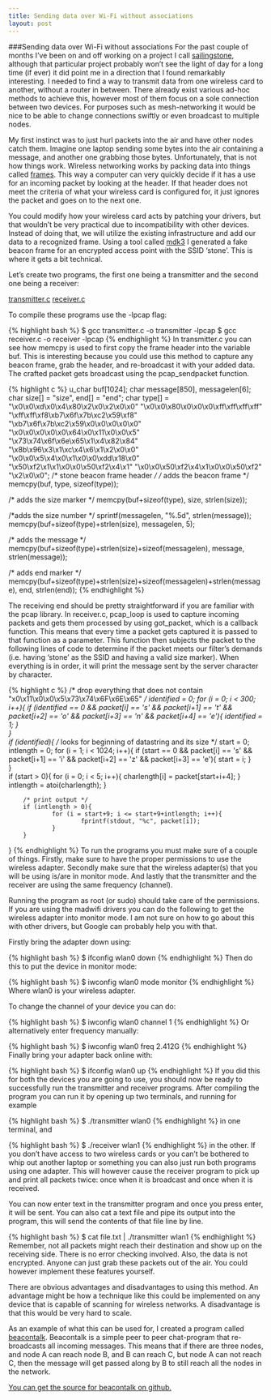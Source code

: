 ```yaml
---
title: Sending data over Wi-Fi without associations
layout: post
---
```

###Sending data over Wi-Fi without associations
For the past couple of months I’ve been on and off working on a project I call [sailingstone](http://i.imgur.com/YFyPY.png), although that particular project probably won’t see the light of day for a long time (if ever) it did point me in a direction that I found remarkably interesting. I needed to find a way to transmit data from one wireless card to another, without a router in between. There already exist various ad-hoc methods to achieve this, however most of them focus on a sole connection between two devices. For purposes such as mesh-networking it would be nice to be able to change connections swiftly or even broadcast to multiple nodes.

My first instinct was to just hurl packets into the air and have other nodes catch them. Imagine one laptop sending some bytes into the air containing a message, and another one grabbing those bytes. Unfortunately, that is not how things work. Wireless networking works by packing data into things called [frames](http://en.wikipedia.org/wiki/IEEE_802.11#Frames). This way a computer can very quickly decide if it has a use for an incoming packet by looking at the header. If that header does not meet the criteria of what your wireless card is configured for, it just ignores the packet and goes on to the next one.

You could modify how your wireless card acts by patching your drivers, but that wouldn’t be very practical due to incompatibility with other devices. Instead of doing that, we will utilize the existing infrastructure and add our data to a recognized frame. Using a tool called [mdk3](http://homepages.tu-darmstadt.de/~p_larbig/wlan/#mdk3) I generated a fake beacon frame for an encrypted access point with the SSID ‘stone’. This is where it gets a bit technical.

Let’s create two programs, the first one being a transmitter and the second one being a receiver:  

[transmitter.c](https://github.com/vdloo/Beacontalk/blob/master/extra/transmitter.c)
[receiver.c](https://github.com/vdloo/Beacontalk/blob/master/extra/receiver.c)

To compile these programs use the -lpcap flag:

{% highlight bash %}
$ gcc transmitter.c -o transmitter -lpcap
$ gcc receiver.c -o receiver -lpcap
{% endhighlight %}
In transmitter.c you can see how memcpy is used to first copy the frame header into the variable buf. This is interesting because you could use this method to capture any beacon frame, grab the header, and re-broadcast it with your added data. The crafted packet gets broadcast using the pcap_sendpacket function. 

{% highlight c %}
u_char buf[1024];
char message[850], messagelen[6];
char size[] = "size", end[] = "end";
char type[] = 	"\x0\x0\xd\x0\x4\x80\x2\x0\x2\x0\x0"
		"\x0\x0\x80\x0\x0\x0\xff\xff\xff\xff"
		"\xff\xff\xf8\xb7\x6f\x7b\xc2\x59\xf8"
		"\xb7\x6f\x7b\xc2\x59\x0\x0\x0\x0\x0"
		"\x0\x0\x0\x0\x0\x64\x0\x11\x0\x0\x5"
		"\x73\x74\x6f\x6e\x65\x1\x4\x82\x84"
		"\x8b\x96\x3\x1\xc\x4\x6\x1\x2\x0\x0"
		"\x0\x0\x5\x4\x0\x1\x0\x0\xdd\x18\x0"
		"\x50\xf2\x1\x1\x0\x0\x50\xf2\x4\x1"
		"\x0\x0\x50\xf2\x4\x1\x0\x0\x50\xf2"
		"\x2\x0\x0"; /* stone beacon frame header */
/* adds the beacon frame */ 
memcpy(buf, type, sizeof(type));

/* adds the size marker */
memcpy(buf+sizeof(type), size, strlen(size));

/*adds the size number */
sprintf(messagelen, "%.5d", strlen(message));
memcpy(buf+sizeof(type)+strlen(size), messagelen, 5);

/* adds the message */
memcpy(buf+sizeof(type)+strlen(size)+sizeof(messagelen), message, strlen(message));

/* adds end marker */	
memcpy(buf+sizeof(type)+strlen(size)+sizeof(messagelen)+strlen(message), end, strlen(end));
{% endhighlight %}

The receiving end should be pretty straightforward if you are familiar with the pcap library. In receiver.c, pcap_loop is used to capture incoming packets and gets them processed by using got_packet, which is a callback function. This means that every time a packet gets captured it is passed to that function as a parameter. This function then subjects the packet to the following lines of code to determine if the packet meets our filter’s demands (i.e. having ‘stone’ as the SSID and having a valid size marker). When everything is in order, it will print the message sent by the server character by character. 

{% highlight c %}
/* drop everything that does not contain "x0\x11\x0\x0\x5\x73\x74\x6F\x6E\x65" */
identified = 0;
for (i = 0; i < 300; i++){
        if (identified == 0 && packet[i] == 's' && packet[i+1] == 't' && packet[i+2] == 'o' && packet[i+3] == 'n' && packet[i+4] == 'e'){
                identified = 1; 
        }       
}       
if (identified){
        /* looks for beginning of datastring and its size */ 
        start = 0;
        intlength = 0;
        for (i = 1; i < 1024; i++){
                if (start == 0 && packet[i] == 's' && packet[i+1] == 'i' && packet[i+2] == 'z' && packet[i+3] == 'e'){
                        start = i;
                }       
        }       
        if (start > 0){
                for (i = 0; i < 5; i++){
                        charlength[i] = packet[start+i+4];
                }       
                intlength = atoi(charlength);
        }       

        /* print output */
        if (intlength > 0){
                for (i = start+9; i <= start+9+intlength; i++){
                        fprintf(stdout, "%c", packet[i]);
                }       
        }       
} 
{% endhighlight %}
To run the programs you must make sure of a couple of things. Firstly, make sure to have the proper permissions to use the wireless adapter. Secondly make sure that the wireless adapter(s) that you will be using is/are in monitor mode. And lastly that the transmitter and the receiver are using the same frequency (channel).

Running the program as root (or sudo) should take care of the permissions. If you are using the madwifi drivers you can do the following to get the wireless adapter into monitor mode. I am not sure on how to go about this with other drivers, but Google can probably help you with that. 

Firstly bring the adapter down using:

{% highlight bash %}
$ ifconfig wlan0 down
{% endhighlight %}
Then do this to put the device in monitor mode:

{% highlight bash %}
$ iwconfig wlan0 mode monitor
{% endhighlight %}
Where wlan0 is your wireless adapter. 

To change the channel of your device you can do:

{% highlight bash %}
$ iwconfig wlan0 channel 1
{% endhighlight %}
Or alternatively enter frequency manually:

{% highlight bash %}
$ iwconfig wlan0 freq 2.412G
{% endhighlight %}
Finally bring your adapter back online with:

{% highlight bash %}
$ ifconfig wlan0 up
{% endhighlight %}
If you did this for both the devices you are going to use, you should now be ready to successfully run the transmitter and receiver programs. After compiling the program you can run it by opening up two terminals, and running for example

{% highlight bash %}
$ ./transmitter wlan0
{% endhighlight %}
in one terminal, and

{% highlight bash %}
$ ./receiver wlan1
{% endhighlight %}
in the other. If you don’t have access to two wireless cards or you can’t be bothered to whip out another laptop or something you can also just run both programs using one adapter. This will however cause the receiver program to pick up and print all packets twice: once when it is broadcast and once when it is received. 

You can now enter text in the transmitter program and once you press enter, it will be sent. You can also cat a text file and pipe its output into the program, this will send the contents of that file line by line.

{% highlight bash %}
$ cat file.txt | ./transmitter wlan1
{% endhighlight %}
Remember, not all packets might reach their destination and show up on the receiving side. There is no error checking involved. Also, the data is not encrypted. Anyone can just grab these packets out of the air. You could however implement these features yourself. 

There are obvious advantages and disadvantages to using this method. An advantage might be how a technique like this could be implemented on any device that is capable of scanning for wireless networks. A disadvantage is that this would be very hard to scale.

As an example of what this can be used for, I created a program called [beacontalk](http://rickvandeloo.com/2012/08/01/Beacontalk-peer-to-peer-chat-program-that-sends-data-over-Wi-Fi-without-associations/). Beacontalk is a simple peer to peer chat-program that re-broadcasts all incoming messages. This means that if there are three nodes, and node A can reach node B, and B can reach C, but node A can not reach C, then the message will get passed along by B to still reach all the nodes in the network.

[You can get the source for beacontalk on github.](https://github.com/vdloo/Beacontalk)
